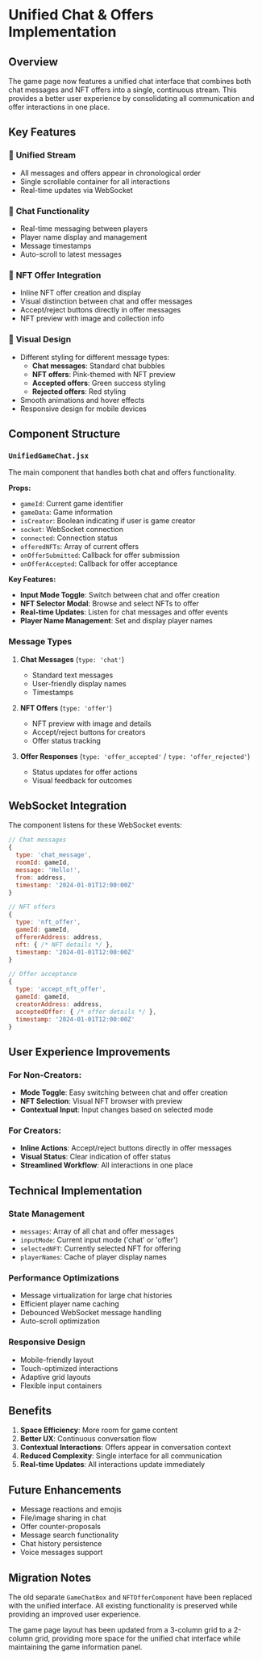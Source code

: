 # Unified Chat & Offers Implementation

## Overview

The game page now features a unified chat interface that combines both chat messages and NFT offers into a single, continuous stream. This provides a better user experience by consolidating all communication and offer interactions in one place.

## Key Features

### 🎯 **Unified Stream**
- All messages and offers appear in chronological order
- Single scrollable container for all interactions
- Real-time updates via WebSocket

### 💬 **Chat Functionality**
- Real-time messaging between players
- Player name display and management
- Message timestamps
- Auto-scroll to latest messages

### 💎 **NFT Offer Integration**
- Inline NFT offer creation and display
- Visual distinction between chat and offer messages
- Accept/reject buttons directly in offer messages
- NFT preview with image and collection info

### 🎨 **Visual Design**
- Different styling for different message types:
  - **Chat messages**: Standard chat bubbles
  - **NFT offers**: Pink-themed with NFT preview
  - **Accepted offers**: Green success styling
  - **Rejected offers**: Red styling
- Smooth animations and hover effects
- Responsive design for mobile devices

## Component Structure

### `UnifiedGameChat.jsx`
The main component that handles both chat and offers functionality.

**Props:**
- `gameId`: Current game identifier
- `gameData`: Game information
- `isCreator`: Boolean indicating if user is game creator
- `socket`: WebSocket connection
- `connected`: Connection status
- `offeredNFTs`: Array of current offers
- `onOfferSubmitted`: Callback for offer submission
- `onOfferAccepted`: Callback for offer acceptance

**Key Features:**
- **Input Mode Toggle**: Switch between chat and offer creation
- **NFT Selector Modal**: Browse and select NFTs to offer
- **Real-time Updates**: Listen for chat messages and offer events
- **Player Name Management**: Set and display player names

### Message Types

1. **Chat Messages** (`type: 'chat'`)
   - Standard text messages
   - User-friendly display names
   - Timestamps

2. **NFT Offers** (`type: 'offer'`)
   - NFT preview with image and details
   - Accept/reject buttons for creators
   - Offer status tracking

3. **Offer Responses** (`type: 'offer_accepted'` / `type: 'offer_rejected'`)
   - Status updates for offer actions
   - Visual feedback for outcomes

## WebSocket Integration

The component listens for these WebSocket events:

```javascript
// Chat messages
{
  type: 'chat_message',
  roomId: gameId,
  message: 'Hello!',
  from: address,
  timestamp: '2024-01-01T12:00:00Z'
}

// NFT offers
{
  type: 'nft_offer',
  gameId: gameId,
  offererAddress: address,
  nft: { /* NFT details */ },
  timestamp: '2024-01-01T12:00:00Z'
}

// Offer acceptance
{
  type: 'accept_nft_offer',
  gameId: gameId,
  creatorAddress: address,
  acceptedOffer: { /* offer details */ },
  timestamp: '2024-01-01T12:00:00Z'
}
```

## User Experience Improvements

### For Non-Creators:
- **Mode Toggle**: Easy switching between chat and offer creation
- **NFT Selection**: Visual NFT browser with preview
- **Contextual Input**: Input changes based on selected mode

### For Creators:
- **Inline Actions**: Accept/reject buttons directly in offer messages
- **Visual Status**: Clear indication of offer status
- **Streamlined Workflow**: All interactions in one place

## Technical Implementation

### State Management
- `messages`: Array of all chat and offer messages
- `inputMode`: Current input mode ('chat' or 'offer')
- `selectedNFT`: Currently selected NFT for offering
- `playerNames`: Cache of player display names

### Performance Optimizations
- Message virtualization for large chat histories
- Efficient player name caching
- Debounced WebSocket message handling
- Auto-scroll optimization

### Responsive Design
- Mobile-friendly layout
- Touch-optimized interactions
- Adaptive grid layouts
- Flexible input containers

## Benefits

1. **Space Efficiency**: More room for game content
2. **Better UX**: Continuous conversation flow
3. **Contextual Interactions**: Offers appear in conversation context
4. **Reduced Complexity**: Single interface for all communication
5. **Real-time Updates**: All interactions update immediately

## Future Enhancements

- Message reactions and emojis
- File/image sharing in chat
- Offer counter-proposals
- Message search functionality
- Chat history persistence
- Voice messages support

## Migration Notes

The old separate `GameChatBox` and `NFTOfferComponent` have been replaced with the unified interface. All existing functionality is preserved while providing an improved user experience.

The game page layout has been updated from a 3-column grid to a 2-column grid, providing more space for the unified chat interface while maintaining the game information panel. 